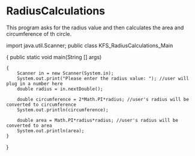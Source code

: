 # RadiusCalculations
This program asks for the radius value and then calculates the area and circumference of th circle. 

import java.util.Scanner;
public class KFS_RadiusCalculations_Main

{
    public static void main(String [] args)
    
    {
        Scanner in = new Scanner(System.in);
        System.out.print("Please enter the radius value: "); //user will plug in a number here
        double radius = in.nextDouble();
        
        double circumference = 2*Math.PI*radius; //user's radius will be converted to circumference
        System.out.println(circumference);
        
        double area = Math.PI*radius*radius; //user's radius will be converted to area
        System.out.println(area);
    }
    
}
